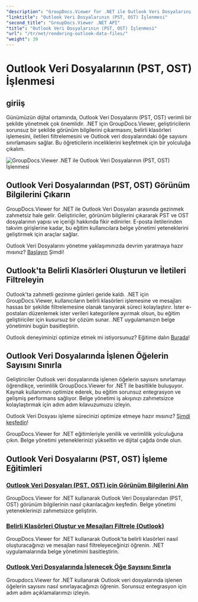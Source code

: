 ```yaml
---
"description": "GroupDocs.Viewer for .NET ile Outlook Veri Dosyalarını (PST, OST) işleme eğitimlerini keşfedin. Verimli belge yönetim tekniklerini zahmetsizce keşfedin."
"linktitle": "Outlook Veri Dosyalarının (PST, OST) İşlenmesi"
"second_title": "GroupDocs.Viewer .NET API"
"title": "Outlook Veri Dosyalarının (PST, OST) İşlenmesi"
"url": "/tr/net/rendering-outlook-data-files/"
"weight": 39
---
```


# Outlook Veri Dosyalarının (PST, OST) İşlenmesi

## giriiş

Günümüzün dijital ortamında, Outlook Veri Dosyalarını (PST, OST) verimli bir şekilde yönetmek çok önemlidir. .NET için GroupDocs.Viewer, geliştiricilerin sorunsuz bir şekilde görünüm bilgilerini çıkarmasını, belirli klasörleri işlemesini, iletileri filtrelemesini ve Outlook veri dosyalarındaki öğe sayısını sınırlamasını sağlar. Bu öğreticilerin inceliklerini keşfetmek için bir yolculuğa çıkalım.

![GroupDocs.Viewer .NET ile Outlook Veri Dosyalarının (PST, OST) İşlenmesi](/viewer/rendering-outlook-data-files/image.png)

## Outlook Veri Dosyalarından (PST, OST) Görünüm Bilgilerini Çıkarın
GroupDocs.Viewer for .NET ile Outlook Veri Dosyaları arasında gezinmek zahmetsiz hale gelir. Geliştiriciler, görünüm bilgilerini çıkararak PST ve OST dosyalarının yapısı ve içeriği hakkında fikir edinirler. E-posta iletilerinden takvim girişlerine kadar, bu eğitim kullanıcılara belge yönetimi yeteneklerini geliştirmek için araçlar sağlar. 

Outlook Veri Dosyalarını yönetme yaklaşımınızda devrim yaratmaya hazır mısınız? [Başlayın](./get-view-info-outlook-data-file/) Şimdi!

## Outlook'ta Belirli Klasörleri Oluşturun ve İletileri Filtreleyin
Outlook'ta zahmetli gezinme günleri geride kaldı. .NET için GroupDocs.Viewer, kullanıcıların belirli klasörleri işlemesine ve mesajları hassas bir şekilde filtrelemesine olanak tanıyarak süreci kolaylaştırır. İster e-postaları düzenlemek ister verileri kategorilere ayırmak olsun, bu eğitim geliştiriciler için kusursuz bir çözüm sunar. .NET uygulamanızın belge yönetimini bugün basitleştirin.

Outlook deneyiminizi optimize etmek mi istiyorsunuz? Eğitime dalın [Burada](./render-specific-folders-and-filter-messages-outlook/)!

## Outlook Veri Dosyalarında İşlenen Öğelerin Sayısını Sınırla
Geliştiriciler Outlook veri dosyalarında işlenen öğelerin sayısını sınırlamayı öğrendikçe, verimlilik GroupDocs.Viewer for .NET ile basitlikle buluşuyor. Kaynak kullanımını optimize ederek, bu eğitim sorunsuz entegrasyon ve gelişmiş performans sağlıyor. Belge yönetimi iş akışınızı zahmetsizce kolaylaştırmak için adım adım kılavuzumuzu izleyin.

Outlook Veri Dosyası işleme sürecinizi optimize etmeye hazır mısınız? [Şimdi keşfedin](./limit-items-to-render-outlook-data-files/)!

GroupDocs.Viewer for .NET eğitimleriyle yenilik ve verimlilik yolculuğuna çıkın. Belge yönetimi yeteneklerinizi yükseltin ve dijital çağda önde olun.
## Outlook Veri Dosyalarını (PST, OST) İşleme Eğitimleri
### [Outlook Veri Dosyaları (PST, OST) için Görünüm Bilgilerini Alın](./get-view-info-outlook-data-file/)
GroupDocs.Viewer for .NET kullanarak Outlook Veri Dosyalarından (PST, OST) görünüm bilgilerinin nasıl çıkarılacağını keşfedin. Belge yönetimi yeteneklerinizi zahmetsizce geliştirin.
### [Belirli Klasörleri Oluştur ve Mesajları Filtrele (Outlook)](./render-specific-folders-and-filter-messages-outlook/)
GroupDocs.Viewer for .NET kullanarak Outlook'ta belirli klasörleri nasıl oluşturacağınızı ve mesajları nasıl filtreleyeceğinizi öğrenin. .NET uygulamalarında belge yönetimini basitleştirin.
### [Outlook Veri Dosyalarında İşlenecek Öğe Sayısını Sınırla](./limit-items-to-render-outlook-data-files/)
Groupdocs.Viewer for .NET kullanarak Outlook veri dosyalarında işlenen öğelerin sayısını nasıl sınırlayacağınızı öğrenin. Sorunsuz entegrasyon için adım adım açıklamalarımızı izleyin.